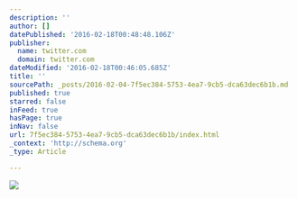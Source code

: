 ```yaml
---
description: ''
author: []
datePublished: '2016-02-18T00:48:48.106Z'
publisher:
  name: twitter.com
  domain: twitter.com
dateModified: '2016-02-18T00:46:05.685Z'
title: ''
sourcePath: _posts/2016-02-04-7f5ec384-5753-4ea7-9cb5-dca63dec6b1b.md
published: true
starred: false
inFeed: true
hasPage: true
inNav: false
url: 7f5ec384-5753-4ea7-9cb5-dca63dec6b1b/index.html
_context: 'http://schema.org'
_type: Article

---
```

![](https://pbs.twimg.com/media/CZ5tSsAUUAEM0Wh.jpg)